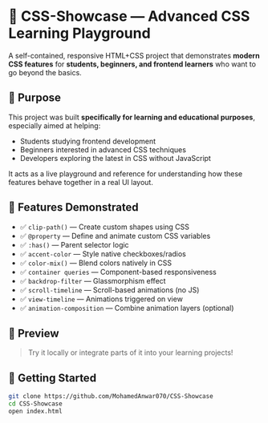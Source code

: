 # 🚀 CSS-Showcase — Advanced CSS Learning Playground

A self-contained, responsive HTML+CSS project that demonstrates **modern CSS features** for **students, beginners, and frontend learners** who want to go beyond the basics.

## 🎯 Purpose

This project was built **specifically for learning and educational purposes**, especially aimed at helping:

- Students studying frontend development
- Beginners interested in advanced CSS techniques
- Developers exploring the latest in CSS without JavaScript

It acts as a live playground and reference for understanding how these features behave together in a real UI layout.

## 🌟 Features Demonstrated

- ✅ `clip-path()` — Create custom shapes using CSS
- ✅ `@property` — Define and animate custom CSS variables
- ✅ `:has()` — Parent selector logic
- ✅ `accent-color` — Style native checkboxes/radios
- ✅ `color-mix()` — Blend colors natively in CSS
- ✅ `container queries` — Component-based responsiveness
- ✅ `backdrop-filter` — Glassmorphism effect
- ✅ `scroll-timeline` — Scroll-based animations (no JS)
- ✅ `view-timeline` — Animations triggered on view
- ✅ `animation-composition` — Combine animation layers (optional)

## 📸 Preview

> Try it locally or integrate parts of it into your learning projects!

## 📂 Getting Started

```bash
git clone https://github.com/MohamedAnwar070/CSS-Showcase
cd CSS-Showcase
open index.html
